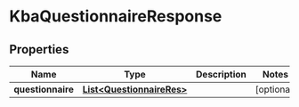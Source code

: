 # KbaQuestionnaireResponse

## Properties
Name | Type | Description | Notes
------------ | ------------- | ------------- | -------------
**questionnaire** | [**List&lt;QuestionnaireRes&gt;**](QuestionnaireRes.md) |  |  [optional]
